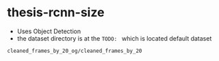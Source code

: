 # thesis-rcnn-size
- Uses Object Detection 
- the dataset directory is at the `TODO: ` which is located default dataset
```bash
cleaned_frames_by_20_og/cleaned_frames_by_20
```

